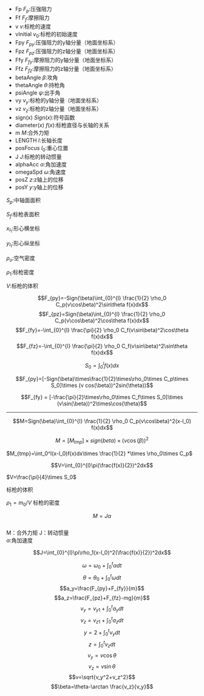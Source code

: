 * Fp
$F_p$:压强阻力
* Ff
$F_f$:摩擦阻力
* v
$v$:标枪的速度
* vInitial
$v_0$:标枪的初始速度
* Fpy
$F_{py}$:压强阻力的y轴分量（地面坐标系）
* Fpz
$F_{pz}$:压强阻力的z轴分量（地面坐标系）
* Ffy
$F_{fy}$:摩擦阻力的y轴分量（地面坐标系）
* Ffz
$F_{fz}$:摩擦阻力的z轴分量（地面坐标系）
* betaAngle
$\beta$:攻角
* thetaAngle
$\theta$:持枪角
* psiAngle
$\psi$:出手角
* vy
$v_y$:标枪的y轴分量（地面坐标系）
* vz
$v_z$:标枪的z轴分量（地面坐标系）
* sign(x)
$Sign(x)$:符号函数
* diameter(x)
$f(x)$:标枪直径与长轴的关系
* m
$M$:合外力矩
* LENGTH
$l$:长轴长度
* posFocus
$l_0$:重心位置
* J
$J$:标枪的转动惯量
* alphaAcc
$\alpha$:角加速度
* omegaSpd
$\omega$:角速度
* posZ
$z$:z轴上的位移
* posY
$y$:y轴上的位移

$S_p$:中轴面面积

$S_f$:标枪表面积

$x_{l_1}$:形心横坐标

$y_{l_1}$:形心纵坐标

$\rho_o$:空气密度

$\rho_1$:标枪密度

$V$:标枪的体积

$$F_{py}=-Sign(\beta)\int_{0}^{l} \frac{1}{2} \rho_0 C_p(v\cos\beta)^2\sin\theta f(x)dx$$
$$F_{pz}=Sign(\beta)\int_{0}^{l} \frac{1}{2} \rho_0 C_p(v\cos\beta)^2\cos\theta f(x)dx$$
$$F_{fy}=-\int_{0}^{l} \frac{\pi}{2} \rho_0 C_f(v\sin\beta)^2\cos\theta f(x)dx$$
$$F_{fz}=-\int_{0}^{l} \frac{\pi}{2} \rho_0 C_f(v\sin\beta)^2\sin\theta f(x)dx$$

$$S_0 =\int_0^lf(x) dx$$

$$F_{py}=[-Sign(\beta)\times\frac{1}{2}\times\rho_0\times C_p\times S_0]\times (v cos(\beta))^2sin(\theta))$$

$$F_{fy} = [-\frac{\pi}{2}\times\rho_0\times C_f\times S_0]\times (v\sin(\beta))^2\times\cos(\theta)$$



---

$$M=Sign(\beta)\int_{0}^{l} \frac{1}{2} \rho_0 C_p(v\cos\beta)^2(x-l_0) f(x)dx$$

$$M = [M_{tmp}]\times sign(beta)\times(v\cos(\beta))^2$$

$M_{tmp}=\int_0^l(x-l_0)f(x)dx\times \frac{1}{2} *\times \rho_0\times C_p$

$$V=\int_{0}^{l}\pi(\frac{f(x)}{2})^2dx$$

$V=\frac{\pi}{4}\times S_0$

标枪的体积

$\rho_1=m_0/V$
标枪的密度 

$$M=J\alpha $$   
M：合外力矩 
J：转动惯量  
$\alpha$:角加速度

$$J=\int_{0}^{l}\pi\rho_1(x-l_0)^2(\frac{f(x)}{2})^2dx$$

$$\omega=\omega_0+\int_{0}^{t}\alpha dt$$
$$\theta=\theta_0 +\int_{0}^{t}\omega dt$$
$$a_y=\frac{F_{py}+F_{fy}}{m}$$
$$a_z=\frac{F_{pz}+F_{fz}-mg}{m}$$
$$v_y=v_{y1}+\int_{0}^{t}a_y dt$$
$$v_z=v_{z1}+\int_{0}^{t}a_z dt$$
$$y=2+\int_{0}^{t}v_y dt $$
$$z=\int_{0}^{t} v_z dt$$
$$v_y=v\cos\theta$$
$$v_z=v\sin\theta$$
$$v=\sqrt{v_y^2+v_z^2}$$
$$\beta=\theta-\arctan \frac{v_z}{v_y}$$
